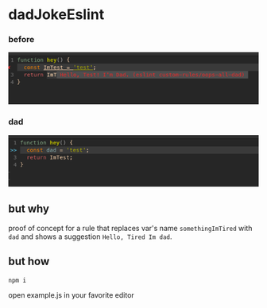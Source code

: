 # dadJokeEslint

### before
![example](assets/example.png)

### dad
![example2](assets/exampleAfter.png)

## but why
proof of concept for a rule that replaces var's name `somethingImTired` with `dad` and shows a suggestion `Hello, Tired Im dad`.

## but how
```
npm i
```
open example.js in your favorite editor
